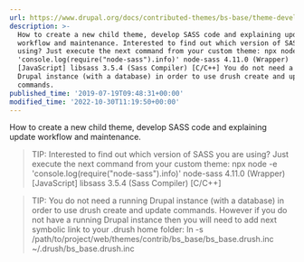 ```yaml
---
url: https://www.drupal.org/docs/contributed-themes/bs-base/theme-development
description: >-
  How to create a new child theme, develop SASS code and explaining update
  workflow and maintenance. Interested to find out which version of SASS you are
  using? Just execute the next command from your custom theme: npx node -e
  'console.log(require("node-sass").info)' node-sass 4.11.0 (Wrapper)
  [JavaScript] libsass 3.5.4 (Sass Compiler) [C/C++] You do not need a running
  Drupal instance (with a database) in order to use drush create and update
  commands.
published_time: '2019-07-19T09:48:31+00:00'
modified_time: '2022-10-30T11:19:50+00:00'
---
```

How to create a new child theme, develop SASS code and explaining update workflow and maintenance.

<!-- note-tip -->
> TIP: Interested to find out which version of SASS you are using?&nbsp;Just execute the next command from your custom theme:
npx node -e 'console.log(require("node-sass").info)'
node-sass	4.11.0	(Wrapper)	[JavaScript]
libsass  	3.5.4	(Sass Compiler)	[C/C++]

<!-- note-tip -->
> TIP: You do not need a running Drupal instance (with a database) in order to use drush create and update commands. However if you do not have a running Drupal instance then you will need to add next symbolic link to your .drush home folder:
ln -s /path/to/project/web/themes/contrib/bs_base/bs_base.drush.inc ~/.drush/bs_base.drush.inc